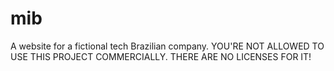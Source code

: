 # mib
A website for a fictional tech Brazilian company. YOU'RE NOT ALLOWED TO USE THIS PROJECT COMMERCIALLY. THERE ARE NO LICENSES FOR IT!
